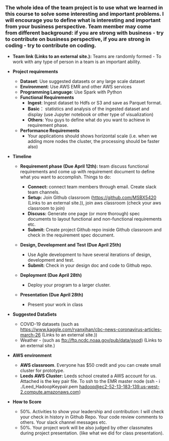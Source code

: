 ### The whole idea of the team project is to use what we learned in this course to solve some interesting and important problems. I will encourage you to define what is interesting and important from your business perspective. Team member may come from different background: if you are strong with business - try to contribute on business perspective, if you are strong in coding - try to contribute on coding.

- **Team link (Links to an external site.):** Teams are randomly formed - To work with any type of person in a team is an important ability.
- **Project requirements**
  - **Dataset**: Use suggested datasets or any large scale dataset
  - **Environment**: Use AWS EMR and other AWS services
  - **Programming Language**: Use Spark with Python
  - **Functional Requirements**
    - **Ingest**: Ingest dataset to Hdfs or S3 and save as Parquet format.
    - **Basic**： statistics and analysis of the ingested dataset and display (use Jupyter notebook or other type of visualization)
    - **Others**: You guys to define what do you want to achieve in requirement phase.
  - **Performance Requirements**
    - Your applications should shows horizontal scale (i.e. when we adding more nodes the cluster, the processing should be faster also)

- **Timeline**
  - **Requirement phase (Due April 12th):** team discuss functional requirements and come up with requirement document to define what you want to accomplish. Things to do:
     - **Connect:** connect team members through email. Create slack team channels.
     - **Setup:** Join Github classroom (https://github.com/MSBX5420 (Links to an external site.)), join aws classroom (check your aws classroom to join) 
     - **Discuss:** Generate one page (or more thorough) spec documents to layout functional and non-functional requirements etc.
     - **Submit:** Create project Github repo inside Github classroom and check in the requirement spec document.

  - **Design, Development and Test (Due April 25th)**
     - Use Agile development to have several iterations of design, development and test.
     - **Submit:** Check in your design doc and code to Github repo.
  - **Deployment (Due April 28th)**
     - Deploy your program to a larger cluster.
  - **Presentation (Due April 28th)**
     - Present your work in class
- **Suggested DataSets**
  - COVID-19 datasets (such as https://www.kaggle.com/ryanxjhan/cbc-news-coronavirus-articles-march-26 (Links to an external site.))
  - Weather - (such as ftp://ftp.ncdc.noaa.gov/pub/data/gsod) (Links to an external site.)
- **AWS environment**
  - **AWS classroom**. Everyone has $50 credit and you can create small cluster for prototype.
  - **Leeds AWS Cluster:** Leeds school created a AWS account for us. Attached is the key pair file. To ssh to the EMR master node (ssh -                           i ./Leed_HadoopKeypair.pem hadoop@ec2-52-13-183-139.us-west-2.compute.amazonaws.com)
- **How to Score**
  - 50%. Activities to show your leadership and contribution: I will check your check in history in Github Repo. Your code review comments to others. Your slack channel messages etc.
  - 50%. Your project work will be also judged by other classmates during project presentation. (like what we did for class presentation). 
